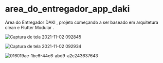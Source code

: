 # area_do_entregador_app_daki
Area do Entregador DAKI , projeto começando a ser baseado em arquitetura clean e Flutter Modular . 



![Captura de tela 2021-11-02 092845](https://user-images.githubusercontent.com/80254945/139846377-a1a496c2-c5bf-42f1-b770-cd6ffeaf18b7.jpg)



![Captura de tela 2021-11-02 092934](https://user-images.githubusercontent.com/80254945/139846517-c542ea1f-b750-4ff5-93dc-578710332992.jpg)












![016019ae-1be6-44e6-abd9-a2c243637643](https://user-images.githubusercontent.com/80254945/139846001-b11b2536-4e77-4645-9ae8-adae2dfc7194.jpg)


